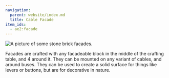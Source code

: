 ```yaml
---
navigation:
  parent: website/index.md
  title: Cable Facade
item_ids:
  - ae2:facade
---
```


![A picture of some stone brick facades.](../../assets/large/facade.png)

Facades are crafted with any facadeable block in the middle of the crafting table, and
4 <ItemLink id="cable_anchor" /> around it. They can be mounted on any variant of cables, and
around buses. They can be used to create a solid surface for things like levers or buttons,
but are for decorative in nature.

